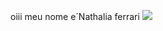 oiii meu nome e´Nathalia ferrari 
  ![](https://media1.tenor.com/m/0ciaUK9tZNwAAAAC/tate-ahs.gif)
    

